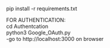 pip install -r requirements.txt

FOR AUTHENTICATION: <br />
cd Authentcation <br />
python3 Google_OAuth.py <br />
    -go to http://localhost:3000 on browser <br />